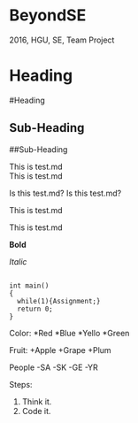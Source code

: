 # BeyondSE
2016, HGU, SE, Team Project

Heading
===

#Heading

Sub-Heading
---

##Sub-Heading

This is test.md  
This is test.md

Is this test.md?
Is this test.md?

This is test.md

This is test.md

**Bold**

*Italic*

<pre><code>
int main()
{
  while(1){Assignment;}
  return 0;
}
</code></pre>

Color:
*Red
*Blue
*Yello
*Green

Fruit:
+Apple
+Grape
+Plum

People
-SA
-SK
-GE
-YR

Steps:
1. Think it.
2. Code it. 


